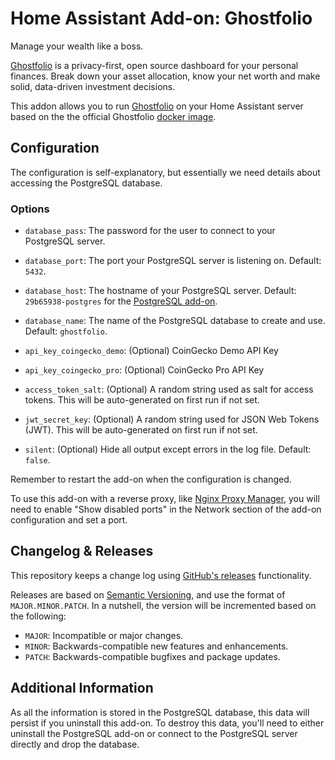 # Home Assistant Add-on: Ghostfolio

Manage your wealth like a boss.

[Ghostfolio][ghostfolio] is a privacy-first, open source dashboard for your personal finances.
Break down your asset allocation, know your net worth and make solid, data-driven investment decisions.

This addon allows you to run [Ghostfolio][ghostfolio] on your Home Assistant server based on the the official Ghostfolio [docker image][docker].

## Configuration

The configuration is self-explanatory, but essentially we need details about accessing the PostgreSQL database.

### Options

- `database_pass`: The password for the user to connect to your PostgreSQL server.

- `database_port`: The port your PostgreSQL server is listening on. Default: `5432`.

- `database_host`: The hostname of your PostgreSQL server. Default: `29b65938-postgres` for the [PostgreSQL add-on][postgres].

- `database_name`: The name of the PostgreSQL database to create and use. Default: `ghostfolio`.

- `api_key_coingecko_demo`: (Optional) CoinGecko Demo API Key

- `api_key_coingecko_pro`: (Optional) CoinGecko Pro API Key

- `access_token_salt`: (Optional) A random string used as salt for access tokens.
  This will be auto-generated on first run if not set.

- `jwt_secret_key`: (Optional) A random string used for JSON Web Tokens (JWT).
  This will be auto-generated on first run if not set.

- `silent`: (Optional) Hide all output except errors in the log file. Default: `false`.

Remember to restart the add-on when the configuration is changed.

To use this add-on with a reverse proxy, like [Nginx Proxy Manager][rev-proxy], you will need to enable "Show disabled ports" in the Network section of the add-on configuration and set a port.

## Changelog & Releases

This repository keeps a change log using [GitHub's releases][releases] functionality.

Releases are based on [Semantic Versioning][semver], and use the format of `MAJOR.MINOR.PATCH`.
In a nutshell, the version will be incremented based on the following:

- `MAJOR`: Incompatible or major changes.
- `MINOR`: Backwards-compatible new features and enhancements.
- `PATCH`: Backwards-compatible bugfixes and package updates.

## Additional Information

As all the information is stored in the PostgreSQL database, this data will persist if you uninstall this add-on.
To destroy this data, you'll need to either uninstall the PostgreSQL add-on or connect to the PostgreSQL server directly and drop the database.

[docker]: https://hub.docker.com/r/ghostfolio/ghostfolio
[ghostfolio]: https://ghostfol.io
[postgres]: https://github.com/alexbelgium/hassio-addons/tree/master/postgres
[releases]: https://github.com/lildude/ha-addon-ghostfolio/releases
[semver]: https://semver.org/spec/v2.0.0.html
[rev-proxy]: https://github.com/hassio-addons/addon-nginx-proxy-manager
